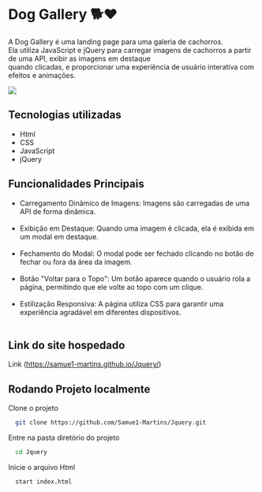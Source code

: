 
# Dog Gallery 🐕❤️

  A Dog Gallery é uma landing page para uma galeria de cachorros.<br>
  Ela utiliza JavaScript e jQuery para carregar imagens de cachorros a partir de uma API, exibir as imagens em destaque <br> quando clicadas, e proporcionar uma experiência de usuário interativa com efeitos e animações.

<img src = "https://github.com/Samue1-Martins/Jquery/assets/125680404/60232253-73b2-4f30-9e91-fc3819621012">

## Tecnologias utilizadas

  - Html <br>
  - CSS <br>
  - JavaScript <br>
  - jQuery 
  
## Funcionalidades Principais
  - Carregamento Dinâmico de Imagens: Imagens são carregadas de uma API de forma dinâmica.<br><br>
  - Exibição em Destaque: Quando uma imagem é clicada, ela é exibida em um modal em destaque.<br><br>
  - Fechamento do Modal: O modal pode ser fechado clicando no botão de fechar ou fora da área da imagem.<br><br>
  - Botão "Voltar para o Topo": Um botão aparece quando o usuário rola a página, permitindo que ele volte ao topo com um clique.<br><br>
  - Estilização Responsiva: A página utiliza CSS para garantir uma experiência agradável em diferentes dispositivos.<br><br>
  
## Link do site hospedado 

Link (https://samue1-martins.github.io/Jquery/) <br>

## Rodando Projeto localmente

Clone o projeto

```bash
  git clone https://github.com/Samue1-Martins/Jquery.git
```

Entre na pasta diretório do projeto

```bash
  cd Jquery
```

Inicie o arquivo Html

```bash
  start index.html
```

